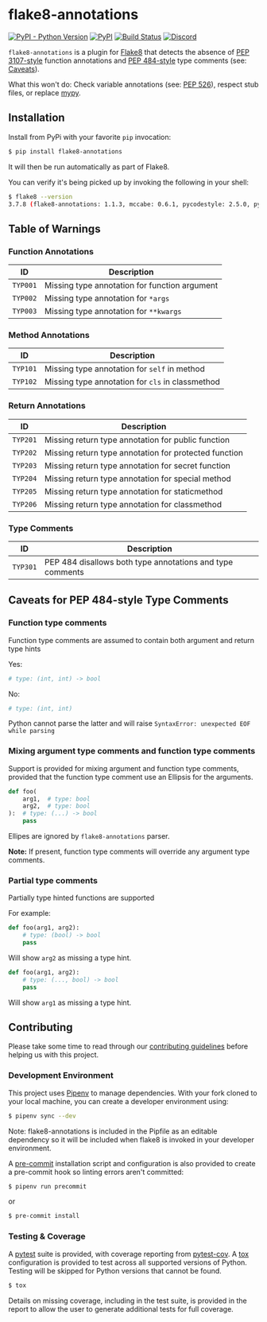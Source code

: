 # flake8-annotations
[![PyPI - Python Version](https://img.shields.io/pypi/pyversions/flake8-annotations)](https://pypi.org/project/flake8-annotations/)
[![PyPI](https://img.shields.io/pypi/v/flake8-annotations)](https://pypi.org/project/flake8-annotations/)
[![Build Status](https://dev.azure.com/python-discord/Python%20Discord/_apis/build/status/python-discord.flake8-annotations?branchName=master)](https://dev.azure.com/python-discord/Python%20Discord/_build/latest?definitionId=16&branchName=master)
[![Discord](https://img.shields.io/static/v1?label=Python%20Discord&logo=discord&message=%3E30k%20members&color=%237289DA&logoColor=white)](https://discord.gg/2B963hn)


`flake8-annotations` is a plugin for [Flake8](http://flake8.pycqa.org/en/latest/) that detects the absence of [PEP 3107-style](https://www.python.org/dev/peps/pep-3107/) function annotations and [PEP 484-style](https://www.python.org/dev/peps/pep-0484/#type-comments) type comments  (see: [Caveats](#Caveats-for-PEP-484-style-Type-Comments)).

What this won't do: Check variable annotations (see: [PEP 526](https://www.python.org/dev/peps/pep-0526/)), respect stub files, or replace [mypy](http://mypy-lang.org/).

## Installation

Install from PyPi with your favorite `pip` invocation:

```bash
$ pip install flake8-annotations
```

It will then be run automatically as part of Flake8.

You can verify it's being picked up by invoking the following in your shell:

```bash
$ flake8 --version
3.7.8 (flake8-annotations: 1.1.3, mccabe: 0.6.1, pycodestyle: 2.5.0, pyflakes: 2.1.1) CPython 3.7.4 on Darwin
```

## Table of Warnings
### Function Annotations
| ID       | Description                                   |
|----------|-----------------------------------------------|
| `TYP001` | Missing type annotation for function argument |
| `TYP002` | Missing type annotation for `*args`           |
| `TYP003` | Missing type annotation for `**kwargs`        |

### Method Annotations
| ID       | Description                                        |
|----------|----------------------------------------------------|
| `TYP101` | Missing type annotation for `self` in method       |
| `TYP102` | Missing type annotation for `cls` in classmethod   |

### Return Annotations
| ID       | Description                                           |
|----------|-------------------------------------------------------|
| `TYP201` | Missing return type annotation for public function    |
| `TYP202` | Missing return type annotation for protected function |
| `TYP203` | Missing return type annotation for secret function    |
| `TYP204` | Missing return type annotation for special method     |
| `TYP205` | Missing return type annotation for staticmethod       |
| `TYP206` | Missing return type annotation for classmethod        |

### Type Comments
| ID       | Description                                               |
|----------|-----------------------------------------------------------|
| `TYP301` | PEP 484 disallows both type annotations and type comments |

## Caveats for PEP 484-style Type Comments
### Function type comments
Function type comments are assumed to contain both argument and return type hints

Yes:
```py
# type: (int, int) -> bool
```

No:
```py
# type: (int, int)
```

Python cannot parse the latter and will raise `SyntaxError: unexpected EOF while parsing`

### Mixing argument type comments and function type comments
Support is provided for mixing argument and function type comments, provided that the function type comment use an Ellipsis for the arguments.

```py
def foo(
    arg1,  # type: bool
    arg2,  # type: bool
):  # type: (...) -> bool
    pass
```

Ellipes are ignored by `flake8-annotations` parser.

**Note:** If present, function type comments will override any argument type comments.

### Partial type comments
Partially type hinted functions are supported

For example:

```py
def foo(arg1, arg2):
    # type: (bool) -> bool
    pass
```
Will show `arg2` as missing a type hint.

```py
def foo(arg1, arg2):
    # type: (..., bool) -> bool
    pass
```
Will show `arg1` as missing a type hint.

## Contributing
Please take some time to read through our [contributing guidelines](CONTRIBUTING.md) before helping us with this project.

### Development Environment
This project uses [Pipenv](https://docs.pipenv.org/en/latest/) to manage dependencies. With your fork cloned to your local machine, you can create a developer environment using:

```bash
$ pipenv sync --dev
```

Note: flake8-annotations is included in the Pipfile as an editable dependency so it will be included when flake8 is invoked in your developer environment.

A [pre-commit](https://pre-commit.com) installation script and configuration is also provided to create a pre-commit hook so linting errors aren't committed:

```bash
$ pipenv run precommit
```

or

```bash
$ pre-commit install
```

### Testing & Coverage
A [pytest](https://docs.pytest.org/en/latest/) suite is provided, with coverage reporting from [pytest-cov](https://github.com/pytest-dev/pytest-cov). A [tox](https://github.com/tox-dev/tox/) configuration is provided to test across all supported versions of Python. Testing will be skipped for Python versions that cannot be found.

```bash
$ tox
```

Details on missing coverage, including in the test suite, is provided in the report to allow the user to generate additional tests for full coverage.
